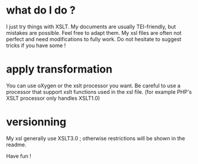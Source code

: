 # what do I do ?
I just try things with XSLT. My documents are usually TEI-friendly, but mistakes are possible. Feel free to adapt them.
My xsl files are often not perfect and need modifications to fully work. Do not hesitate to suggest tricks if you have some !

# apply transformation
You can use oXygen or the xslt processor you want. Be careful to use a processor that support xslt functions used in the xsl file. (for example PHP's XSLT processor only handles XSLT1.0)

# versionning
My xsl generally use XSLT3.0 ; otherwise restrictions will be shown in the readme.

Have fun !
